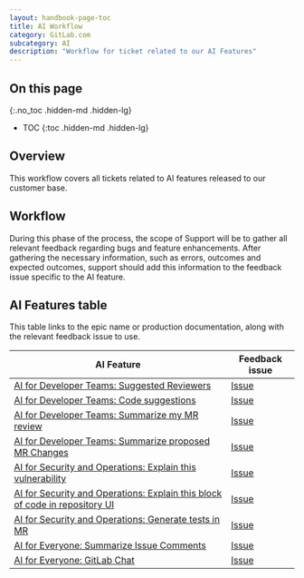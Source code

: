 ```yaml
---
layout: handbook-page-toc
title: AI Workflow
category: GitLab.com
subcategory: AI
description: "Workflow for ticket related to our AI Features"
---
```


## On this page

{:.no_toc .hidden-md .hidden-lg}

- TOC
{:toc .hidden-md .hidden-lg}

## Overview

This workflow covers all tickets related to AI features released to our customer base.

## Workflow

During this phase of the process, the scope of Support will be to gather all relevant feedback regarding bugs and feature enhancements.
After gathering the necessary information, such as errors, outcomes and expected outcomes, support should add this information to the feedback issue specific to the AI feature.

## AI Features table

This table links to the epic name or production documentation, along with the relevant feedback issue to use.

| AI Feature | Feedback issue |
| ------ | ------ |
| [AI for Developer Teams: Suggested Reviewers](https://docs.gitlab.com/ee/user/project/merge_requests/reviews/#suggested-reviewers) | [Issue](https://gitlab.com/gitlab-org/gitlab/-/issues/375624)    |
| [AI for Developer Teams: Code suggestions](https://docs.gitlab.com/ee/user/project/repository/code_suggestions.html) | [Issue](https://gitlab.com/gitlab-org/gitlab/-/issues/405152)       |
| [AI for Developer Teams: Summarize my MR review](https://gitlab.com/groups/gitlab-org/-/epics/10347) | [Issue](https://gitlab.com/gitlab-org/gitlab/-/issues/408991) |
| [ AI for Developer Teams: Summarize proposed MR Changes](https://gitlab.com/groups/gitlab-org/-/epics/10223) | [Issue](https://gitlab.com/gitlab-org/gitlab/-/issues/408726) |
| [AI for Security and Operations: Explain this vulnerability](https://gitlab.com/groups/gitlab-org/-/epics/10284) | [Issue](https://gitlab.com/gitlab-org/gitlab/-/issues/407295) |
|  [AI for Security and Operations: Explain this block of code in repository UI](https://gitlab.com/groups/gitlab-org/-/epics/10218) | [Issue](https://gitlab.com/gitlab-org/gitlab/-/issues/407285#demo) |
| [AI for Security and Operations: Generate tests in MR](https://gitlab.com/groups/gitlab-org/-/epics/10366) | [Issue](https://gitlab.com/gitlab-org/gitlab/-/issues/408995) |
| [AI for Everyone: Summarize Issue Comments](https://gitlab.com/groups/gitlab-org/-/epics/10344) | [Issue](https://gitlab.com/gitlab-org/gitlab/-/issues/407779) |
| [AI for Everyone: GitLab Chat](https://gitlab.com/groups/gitlab-org/-/epics/10220) | [Issue](https://gitlab.com/gitlab-org/gitlab/-/issues/408527)|
